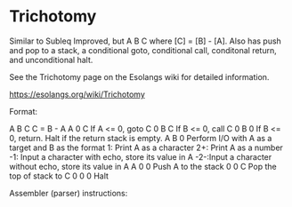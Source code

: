 # Trichotomy
Similar to Subleq Improved, but A B C where [C] = [B] - [A].
Also has push and pop to a stack, a conditional goto, conditional call, conditonal return, and unconditional halt.

See the Trichotomy page on the Esolangs wiki for detailed information.

https://esolangs.org/wiki/Trichotomy

Format:

A B C    C = B - A
A 0 C    If A <= 0, goto C
0 B C    If B <= 0, call C
0 B 0    If B <= 0, return.  Halt if the return stack is empty.
A B 0    Perform I/O with A as a target and B as the format
            1:  Print A as a character
            2+: Print A as a number
            -1: Input a character with echo, store its value in A
            -2-:Input a character without echo, store its value in A
A 0 0    Push A to the stack
0 0 C    Pop the top of stack to C
0 0 0    Halt

Assembler (parser) instructions:

